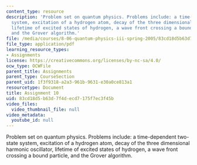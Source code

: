 ```yaml
---
content_type: resource
description: 'Problem set on quantum physics. Problems include: a time-dependent two-state
  system, excitation of a hydrogen atom, decay of the three dimensional harmonic oscillator,
  lifetime of excited states of hydrogen, a wave front crossing a bound particle,
  and the Grover algorithm.'
file: /media/courses/8-06-quantum-physics-iii-spring-2005/83cd18d5b63d7f4decd7175f7ec3f45b_opt_prob_10.pdf
file_type: application/pdf
learning_resource_types:
- Assignments
license: https://creativecommons.org/licenses/by-nc-sa/4.0/
ocw_type: OCWFile
parent_title: Assignments
parent_type: CourseSection
parent_uid: 1f3f9318-a2a3-961b-9631-e30a0ce813a1
resourcetype: Document
title: Assignment 10
uid: 83cd18d5-b63d-7f4d-ecd7-175f7ec3f45b
video_files:
  video_thumbnail_file: null
video_metadata:
  youtube_id: null
---
```

Problem set on quantum physics. Problems include: a time-dependent two-state system, excitation of a hydrogen atom, decay of the three dimensional harmonic oscillator, lifetime of excited states of hydrogen, a wave front crossing a bound particle, and the Grover algorithm.